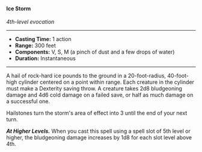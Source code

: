 #### Ice Storm
*4th-level evocation*
___
- **Casting Time:** 1 action
- **Range:** 300 feet
- **Components:** V, S, M (a pinch of dust and a few drops of water)
- **Duration:** Instantaneous
___
A hail of rock-hard ice pounds to the ground in a 20-foot-radius, 40-foot-high cylinder centered on a point within range. Each creature in the cylinder must make a Dexterity saving throw. A creature takes 2d8 bludgeoning damage and 4d6 cold damage on a failed save, or half as much damage on a successful one.

Hailstones turn the storm's area of effect into 3 until the end of your next turn.

***At Higher Levels.*** When you cast this spell using a spell slot of 5th level or higher, the bludgeoning damage increases by 1d8 for each slot level above 4th.